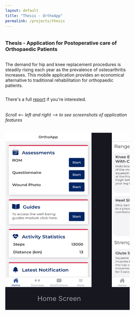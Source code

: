 ```yaml
---
layout: default
title: "Thesis - OrthoApp"
permalink: /projects/thesis
---
```


### Thesis - Application for Postoperative care of Orthopaedic Patients

<style>
    @import url("https://fonts.googleapis.com/css2?family=Inter:wght@300;400;500;600;700;800;900&display=swap");

    *,
    *:before,
    *:after {
    box-sizing: border-box;
    }

    img {
        display: block;
        width: 80%;
        max-width: 80%;
        height: 500px;
        margin-bottom: 1.5rem;
    }

    ul {
        padding: 0;
        margin: 0;
        display: block;
        width: 100%;
        overflow-y: hidden;
        overflow-x: auto;
        white-space: nowrap;
        text-align: center;
        scroll-behavior: smooth;
    }

    li {
        position: -webkit-sticky;
        position: sticky;
        left: 0;
        width: min(50vw, 350px);
        display: inline-block;
        text-align: center;
        background-color: #16171f;
        color: #9b9dad;
        padding-bottom: 1.5rem;
        font-size: clamp(18px, 2.5vw, 22px);
        box-shadow: -10px 0 30px 0 rgba(#000, 0.25);
        margin-left: -4px;
    }

    body {
        font-family: "Inter", sans-serif;
        /* background-color: #1e1f26; */
        display: flex;
        flex-direction: column;
        justify-content: center;
        /* align-items: center; */
        min-height: 100vh;
    }

    @media only screen and (max-width: 768px) {
        img {
            height: 350px;
        }
    }

</style>


The demand for hip and knee replacement procedures is steadily rising each year as the prevalence of osteoarthritis increases. This mobile application provides an economical alternative to traditional rehabilitation for orthopaedic patients.

There's a full [report](https://drive.google.com/file/d/11QQbEJHkhoSAiykp7OfeOrpgM3UIDt04/view?usp=sharing) if you're interested.


<h6> Scroll ⟵ left and right ⟶ to see screenshots of application features </h6>
<ul>
  <li> <img src="../assets/home.png" alt="home screen " />Home Screen</li>
  <li> <img src="../assets/exercises.png" alt="exercises " />Exercises</li>
  <li> <img src="../assets/rom.png" alt="range of motion screen." />Range of Motion</li>
  <li> <img src="../assets/postop.png" alt="Postopertaive care" />Post-op Care</li>
  <li> <img src="../assets/notifications.png" alt="clinical notifications " /> Clinical Notifications</li>
  <li> <img src="../assets/wound.png" alt="wound upload screen" />Wound Upload</li>
</ul>